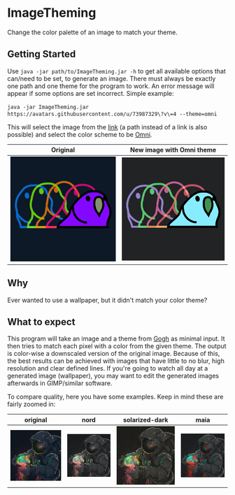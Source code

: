 # ImageTheming

Change the color palette of an image to match your theme.

## Getting Started

Use `java -jar path/to/ImageTheming.jar -h` to get all available options that can/need to be set, to generate an image.
There must always be exactly one path and one theme for the program to work. An error message will appear if some 
options are set incorrect. Simple example:  
```shell
java -jar ImageTheming.jar https://avatars.githubusercontent.com/u/73987329\?v\=4 --theme=omni
```
This will select the image from the [link](https://avatars.githubusercontent.com/u/73987329\?v\=4) (a path instead of a 
link is also possible) and select the color scheme to be 
[Omni](https://raw.githubusercontent.com/Mayccoll/Gogh/master/themes/omni.sh). 

Original | New image with Omni theme
--- | ---
![](resources/avatars.githubusercontent.com-original.png) | ![](resources/avatars.githubusercontent.com-omni.png)

## Why

Ever wanted to use a wallpaper, but it didn't match your color theme?

## What to expect

This program will take an image and a theme from [Gogh](https://mayccoll.github.io/Gogh/) as minimal input. It then 
tries to match each pixel with a color from the given theme. The output is color-wise a downscaled version of the 
original image. Because of this, the best results can be achieved with images that have little to no blur, high 
resolution and clear defined lines. If you're going to watch all day at a generated image (wallpaper), you may want to 
edit the generated images afterwards in GIMP/similar software.  

To compare quality, here you have some examples. Keep in mind these are fairly zoomed in:

original | nord | solarized-dark | maia
--- | --- | --- | ---
![](resources/astronaut-with-jellyfish.png) | ![](resources/astronaut-with-jellyfish-nord.png) | ![](resources/astronaut-with-jellyfish-solarized-dark.png) | ![](resources/astronaut-with-jellyfish-maia.png)
